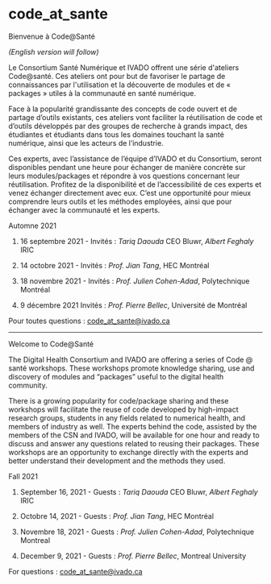 # code_at_sante
Bienvenue à Code@Santé

*(English version will follow)*

Le Consortium Santé Numérique et IVADO offrent une série d'ateliers Code@santé. Ces ateliers ont pour but de favoriser le partage de connaissances par l'utilisation et la découverte de modules et de « packages » utiles à la communauté en santé numérique.  

Face à la popularité grandissante des concepts de code ouvert et de partage d’outils existants, ces ateliers vont faciliter la réutilisation de code et d’outils développés par des groupes de recherche à grands impact, des étudiantes et étudiants dans tous les domaines touchant la santé numérique, ainsi que les acteurs de l’industrie.  

Ces experts, avec l’assistance de l’équipe d’IVADO et du Consortium, seront disponibles pendant une heure pour échanger de manière concrète sur leurs modules/packages et répondre à vos questions concernant leur réutilisation. Profitez de la disponibilité et de l’accessibilité de ces experts et venez échanger directement avec eux. C’est une opportunité pour mieux comprendre leurs outils et les méthodes employées, ainsi que pour échanger avec la communauté et les experts.   
 

Automne 2021

1. 16 septembre 2021 - Invités : *Tariq Daouda* CEO Bluwr, *Albert Feghaly* IRIC <br />   
    
2. 14 octobre 2021 - Invités : *Prof. Jian Tang*, HEC Montréal <br />   
    
3. 18 novembre 2021 - Invités : *Prof. Julien Cohen-Adad*, Polytechnique Montréal <br />   
    
4. 9 décembre 2021  Invités : *Prof. Pierre Bellec*, Université de Montréal <br />   

Pour toutes questions : code_at_sante@ivado.ca

-------------------------------------------------------------------------------

Welcome to Code@Santé

The Digital Health Consortium and IVADO are offering a series of Code @ santé workshops. These workshops promote knowledge sharing, use and discovery of modules and “packages” useful to the digital health community.

There is a growing popularity for code/package sharing and these workshops will facilitate the reuse of code developed by high-impact research groups, students in any fields related to numerical health, and members of industry as well. The experts behind the code, assisted by the members of the CSN and IVADO, will be available for one hour and ready to discuss and answer any questions related to reusing their packages. These workshops are an opportunity to exchange directly with the experts and better understand their development and the methods they used.

Fall 2021

1. September 16, 2021 -     <tab id=t1>Guests : *Tariq Daouda* CEO Bluwr, *Albert Feghaly* IRIC <br />   
    
2. Octobre 14, 2021 - <tab to=t1>Guests : *Prof. Jian Tang*, HEC Montréal <br />   
    
3. Novembre 18, 2021 - <tab to=t1>Guests : *Prof. Julien Cohen-Adad*, Polytechnique Montreal <br />   
    
4. December 9, 2021  - <tab to=t1>Guests : *Prof. Pierre Bellec*, Montreal University <br />   

For questions : code_at_sante@ivado.ca
